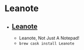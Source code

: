 # Leanote
- [Leanote](http://leanote.org/)
  - 
  - Leanote, Not Just A Notepad!
  - `brew cask install Leanote`
